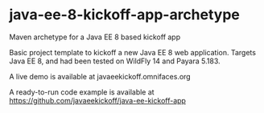# java-ee-8-kickoff-app-archetype
Maven archetype for a Java EE 8 based kickoff app

Basic project template to kickoff a new Java EE 8 web application. Targets Java EE 8, and had been tested on WildFly 14 and Payara 5.183. 

A live demo is available at javaeekickoff.omnifaces.org

A ready-to-run code example is available at https://github.com/javaeekickoff/java-ee-kickoff-app